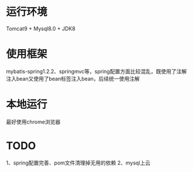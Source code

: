 # 运行环境
Tomcat9 + Mysql8.0 + JDK8
# 使用框架
mybatis-spring1.2.2、springmvc等，spring配置方面比较混乱，既使用了注解注入bean又使用了bean标签注入bean，后续统一使用注解
# 本地运行
最好使用chrome浏览器
# TODO
1、spring配置完善、pom文件清理掉无用的依赖
2、mysql上云

